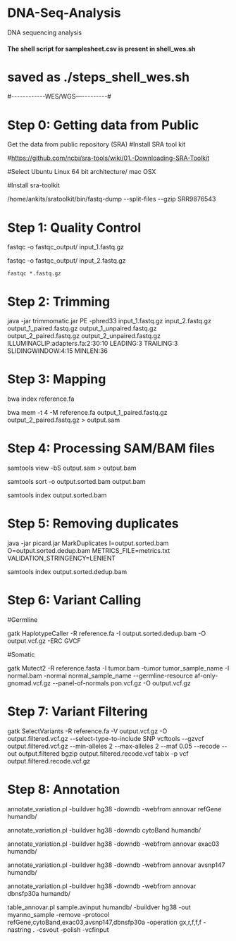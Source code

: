 # DNA-Seq-Analysis
DNA sequencing analysis

#### The shell script for samplesheet.csv is present in shell_wes.sh
# saved as ./steps_shell_wes.sh

#------------WES/WGS—---------#

# Step 0: Getting data from Public
Get the data from public repository (SRA)
#Install SRA tool kit

#https://github.com/ncbi/sra-tools/wiki/01.-Downloading-SRA-Toolkit

#Select Ubuntu Linux 64 bit architecture/ mac OSX

#Install sra-toolkit

/home/ankits/sratoolkit/bin/fastq-dump --split-files --gzip SRR9876543

# Step 1: Quality Control
fastqc -o fastqc_output/ input_1.fastq.gz

fastqc -o fastqc_output/ input_2.fastq.gz

<code>fastqc *.fastq.gz</code>

# Step 2: Trimming
java -jar trimmomatic.jar PE -phred33 input_1.fastq.gz input_2.fastq.gz output_1_paired.fastq.gz output_1_unpaired.fastq.gz output_2_paired.fastq.gz output_2_unpaired.fastq.gz ILLUMINACLIP:adapters.fa:2:30:10 LEADING:3 TRAILING:3 SLIDINGWINDOW:4:15 MINLEN:36

# Step 3: Mapping
bwa index reference.fa

bwa mem -t 4 -M reference.fa output_1_paired.fastq.gz output_2_paired.fastq.gz > output.sam

# Step 4: Processing SAM/BAM files
samtools view -bS output.sam > output.bam

samtools sort -o output.sorted.bam output.bam

samtools index output.sorted.bam

# Step 5: Removing duplicates

java -jar picard.jar MarkDuplicates I=output.sorted.bam O=output.sorted.dedup.bam METRICS_FILE=metrics.txt VALIDATION_STRINGENCY=LENIENT

samtools index output.sorted.dedup.bam

# Step 6: Variant Calling
#Germline

gatk HaplotypeCaller -R reference.fa -I output.sorted.dedup.bam -O output.vcf.gz -ERC GVCF

#Somatic

gatk Mutect2 -R reference.fasta -I tumor.bam -tumor tumor_sample_name -I normal.bam -normal normal_sample_name --germline-resource af-only-gnomad.vcf.gz --panel-of-normals pon.vcf.gz -O output.vcf.gz


# Step 7: Variant Filtering
gatk SelectVariants -R reference.fa -V output.vcf.gz -O output.filtered.vcf.gz --select-type-to-include SNP
vcftools --gzvcf output.filtered.vcf.gz --min-alleles 2 --max-alleles 2 --maf 0.05 --recode --out output.filtered
bgzip output.filtered.recode.vcf
tabix -p vcf output.filtered.recode.vcf.gz

# Step 8: Annotation
annotate_variation.pl -buildver hg38 -downdb -webfrom annovar refGene humandb/

annotate_variation.pl -buildver hg38 -downdb cytoBand humandb/

annotate_variation.pl -buildver hg38 -downdb -webfrom annovar exac03 humandb/ 

annotate_variation.pl -buildver hg38 -downdb -webfrom annovar avsnp147 humandb/ 

annotate_variation.pl -buildver hg38 -downdb -webfrom annovar dbnsfp30a humandb/

table_annovar.pl sample.avinput humandb/ -buildver hg38 -out myanno_sample -remove -protocol refGene,cytoBand,exac03,avsnp147,dbnsfp30a -operation gx,r,f,f,f -nastring . -csvout -polish  -vcfinput
